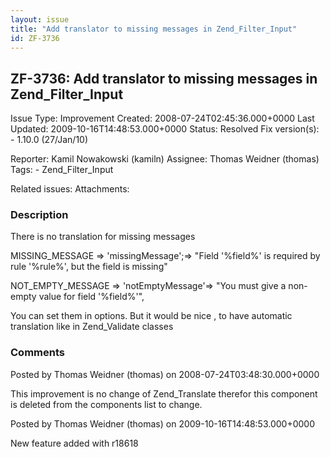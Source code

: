 ```yaml
---
layout: issue
title: "Add translator to missing messages in Zend_Filter_Input"
id: ZF-3736
---
```


ZF-3736: Add translator to missing messages in Zend\_Filter\_Input 
-------------------------------------------------------------------

 Issue Type: Improvement Created: 2008-07-24T02:45:36.000+0000 Last Updated: 2009-10-16T14:48:53.000+0000 Status: Resolved Fix version(s): - 1.10.0 (27/Jan/10)
 
 Reporter:  Kamil Nowakowski (kamiln)  Assignee:  Thomas Weidner (thomas)  Tags: - Zend\_Filter\_Input
 
 Related issues: 
 Attachments: 
### Description

There is no translation for missing messages

MISSING\_MESSAGE => 'missingMessage';=> "Field '%field%' is required by rule '%rule%', but the field is missing"

NOT\_EMPTY\_MESSAGE => 'notEmptyMessage'=> "You must give a non-empty value for field '%field%'",

You can set them in options. But it would be nice , to have automatic translation like in Zend\_Validate classes

 

 

### Comments

Posted by Thomas Weidner (thomas) on 2008-07-24T03:48:30.000+0000

This improvement is no change of Zend\_Translate therefor this component is deleted from the components list to change.

 

 

Posted by Thomas Weidner (thomas) on 2009-10-16T14:48:53.000+0000

New feature added with r18618

 

 